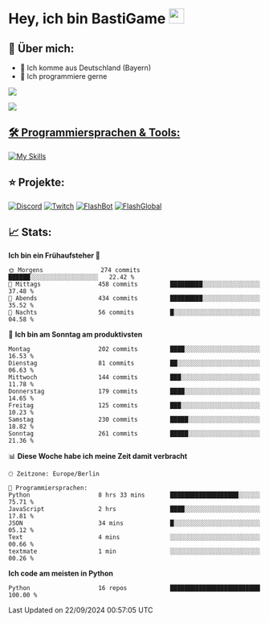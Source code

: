 # Hey, ich bin BastiGame <img src="https://raw.githubusercontent.com/MartinHeinz/MartinHeinz/master/wave.gif" width="30px">

## 📌 Über mich:
- 📍 Ich komme aus Deutschland (Bayern)
- 📝 Ich programmiere gerne
  
[![](https://visitcount.itsvg.in/api?id=bastigamedc&icon=2&color=0)](https://visitcount.itsvg.in)

<a href="https://discord.com/users/1018150165489668227"><img src="https://lanyard.cnrad.dev/api/1018150165489668227"><p/>


## 🛠️ Programmiersprachen & Tools:
[![My Skills](https://skillicons.dev/icons?i=discord,figma,notion,pycharm,py,redis,sqlite,vscode,windows)](https://skillicons.dev)

## ⭐ Projekte:
[![Discord](https://img.shields.io/badge/Discord-%237289DA.svg?logo=discord&logoColor=white)](https://discord.gg/Hfjv2cCQ)
[![Twitch](https://img.shields.io/badge/Twitch-%239146FF.svg?logo=Twitch&logoColor=white)](https://www.twitch.tv/bastigametv)
[![FlashBot](https://img.shields.io/badge/FlashBot-%ff7e47.svg?logo=wechat&logoColor=white)](https://discord.com/application-directory/1111374314340626433)
[![FlashGlobal](https://img.shields.io/badge/FlashGlobal-%ff7e47.svg?logo=wechat&logoColor=white)](https://discord.com/application-directory/1169681232532099112)

## 📈 Stats:
<!--START_SECTION:waka-->
**Ich bin ein Frühaufsteher 🐤** 

```text
🌞 Morgens                274 commits         ██████░░░░░░░░░░░░░░░░░░░   22.42 % 
🌆 Mittags                458 commits         █████████░░░░░░░░░░░░░░░░   37.48 % 
🌃 Abends                 434 commits         █████████░░░░░░░░░░░░░░░░   35.52 % 
🌙 Nachts                 56 commits          █░░░░░░░░░░░░░░░░░░░░░░░░   04.58 % 
```
📅 **Ich bin am Sonntag am produktivsten** 

```text
Montag                   202 commits         ████░░░░░░░░░░░░░░░░░░░░░   16.53 % 
Dienstag                 81 commits          ██░░░░░░░░░░░░░░░░░░░░░░░   06.63 % 
Mittwoch                 144 commits         ███░░░░░░░░░░░░░░░░░░░░░░   11.78 % 
Donnerstag               179 commits         ████░░░░░░░░░░░░░░░░░░░░░   14.65 % 
Freitag                  125 commits         ███░░░░░░░░░░░░░░░░░░░░░░   10.23 % 
Samstag                  230 commits         █████░░░░░░░░░░░░░░░░░░░░   18.82 % 
Sonntag                  261 commits         █████░░░░░░░░░░░░░░░░░░░░   21.36 % 
```


📊 **Diese Woche habe ich meine Zeit damit verbracht** 

```text
🕑︎ Zeitzone: Europe/Berlin

💬 Programmiersprachen: 
Python                   8 hrs 33 mins       ███████████████████░░░░░░   75.71 % 
JavaScript               2 hrs               ████░░░░░░░░░░░░░░░░░░░░░   17.81 % 
JSON                     34 mins             █░░░░░░░░░░░░░░░░░░░░░░░░   05.12 % 
Text                     4 mins              ░░░░░░░░░░░░░░░░░░░░░░░░░   00.66 % 
textmate                 1 min               ░░░░░░░░░░░░░░░░░░░░░░░░░   00.26 % 
```

**Ich code am meisten in Python** 

```text
Python                   16 repos            █████████████████████████   100.00 % 
```




 Last Updated on 22/09/2024 00:57:05 UTC
<!--END_SECTION:waka-->
